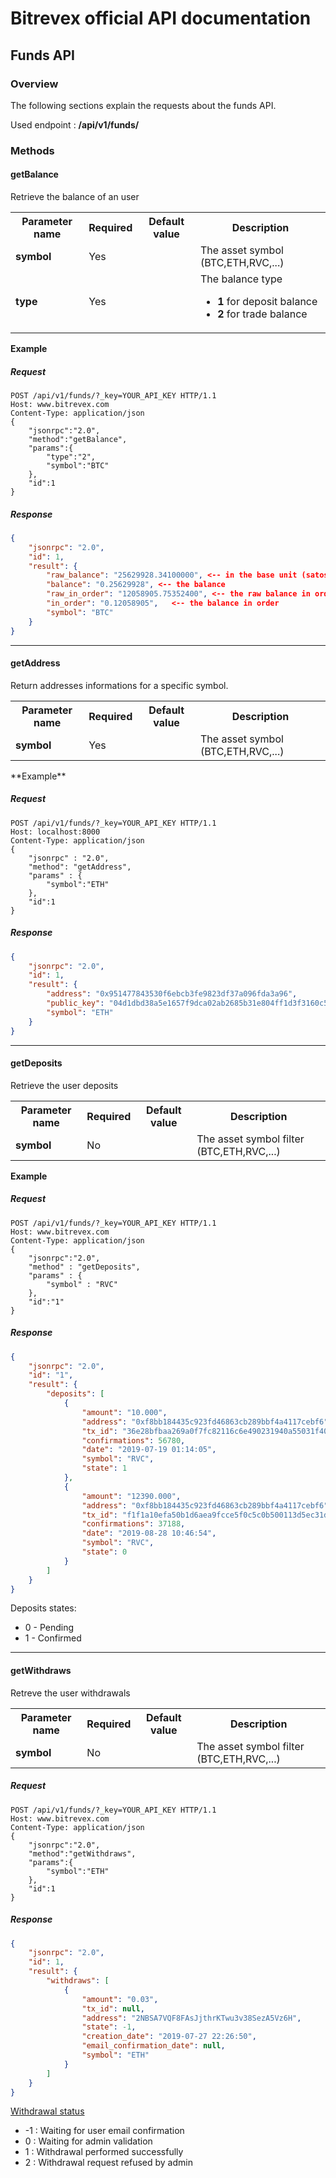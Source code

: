 # Bitrevex official API documentation

## Funds API 

### Overview

The following sections explain the requests about the funds API.

Used endpoint : **/api/v1/funds/**

### Methods

#### getBalance

Retrieve the balance of an user

<table>
<tr>
<th>Parameter name</th>
<th>Required</th>
<th>Default value</th>
<th>Description</th>
</tr>
<tr>
<td><b>symbol</b></td>
<td>Yes</td>
<td></td>
<td>The asset symbol (BTC,ETH,RVC,...)</td>
</tr>
<tr>
<td><b>type</b></td>
<td>Yes</td>
<td></td>
<td>The balance type
<ul>
<li><b>1</b> for deposit balance</li>
<li><b>2</b> for trade balance</li>
</ul>
</td>
</tr>
</table>

**Example**
##### Request
```text
POST /api/v1/funds/?_key=YOUR_API_KEY HTTP/1.1
Host: www.bitrevex.com
Content-Type: application/json
{
	"jsonrpc":"2.0",
	"method":"getBalance",
	"params":{
		"type":"2",
		"symbol":"BTC"
	},
	"id":1
}
```

##### Response
```json
{
    "jsonrpc": "2.0",
    "id": 1,
    "result": {
        "raw_balance": "25629928.34100000", <-- in the base unit (satoshi for BTC, Wei for ETH,...)
        "balance": "0.25629928", <-- the balance
        "raw_in_order": "12058905.75352400", <-- the raw balance in order
        "in_order": "0.12058905",	<-- the balance in order 
        "symbol": "BTC"
    }
}
```

<hr>

#### getAddress

Return addresses informations for a specific symbol.

<table>
<tr>
<th>Parameter name</th>
<th>Required</th>
<th>Default value</th>
<th>Description</th>
</tr>
<tr>
<td><b>symbol</b></td>
<td>Yes</td>
<td></td>
<td>The asset symbol (BTC,ETH,RVC,...)</td>
</tr>
</table>
**Example**

##### Request

```text
POST /api/v1/funds/?_key=YOUR_API_KEY HTTP/1.1
Host: localhost:8000
Content-Type: application/json
{
	"jsonrpc" : "2.0",
	"method": "getAddress",
	"params" : {
		"symbol":"ETH"
	},
	"id":1
}
```

##### Response

```json
{
    "jsonrpc": "2.0",
    "id": 1,
    "result": {
        "address": "0x951477843530f6ebcb3fe9823df37a096fda3a96",
        "public_key": "04d1dbd38a5e1657f9dca02ab2685b31e804ff1d3f3160c573d2839ac587dde31045d737d54f500120831831d6f2cd8ad4f36a7d403d856456cba45f9260b63cea",
        "symbol": "ETH"
    }
}
```
<hr>

#### getDeposits

Retrieve the user deposits

<table>
<tr>
<th>Parameter name</th>
<th>Required</th>
<th>Default value</th>
<th>Description</th>
</tr>
<tr>
<td><b>symbol</b></td>
<td>No</td>
<td></td>
<td>The asset symbol filter (BTC,ETH,RVC,...)</td>
</tr>
</table>

**Example**

##### Request

```text
POST /api/v1/funds/?_key=YOUR_API_KEY HTTP/1.1
Host: www.bitrevex.com
Content-Type: application/json
{
	"jsonrpc":"2.0",
	"method" : "getDeposits",
	"params" : {
		"symbol" : "RVC"
	},
	"id":"1"
}
```

##### Response

```json
{
    "jsonrpc": "2.0",
    "id": "1",
    "result": {
        "deposits": [
            {
                "amount": "10.000",
                "address": "0xf8bb184435c923fd46863cb289bbf4a4117cebf6",
                "tx_id": "36e28bfbaa269a0f7fc82116c6e490231940a55031f4005729afc6656dac4d44",
                "confirmations": 56780,
                "date": "2019-07-19 01:14:05",
                "symbol": "RVC",
                "state": 1
            },
            {
                "amount": "12390.000",
                "address": "0xf8bb184435c923fd46863cb289bbf4a4117cebf6",
                "tx_id": "f1f1a10efa50b1d6aea9fcce5f0c5c0b500113d5ec31def11febe7f0282d0e87",
                "confirmations": 37188,
                "date": "2019-08-28 10:46:54",
                "symbol": "RVC",
                "state": 0
            }
        ]
    }
}
```

Deposits states:

<ul>
<li>0 - Pending</li>
<li>1 - Confirmed</li>
</ul>

<hr>

#### getWithdraws

Retreve the user withdrawals

<table>
<tr>
<th>Parameter name</th>
<th>Required</th>
<th>Default value</th>
<th>Description</th>
</tr>
<tr>
<td><b>symbol</b></td>
<td>No</td>
<td></td>
<td>The asset symbol filter (BTC,ETH,RVC,...)</td>
</tr>
</table>

##### Request

```text
POST /api/v1/funds/?_key=YOUR_API_KEY HTTP/1.1
Host: www.bitrevex.com
Content-Type: application/json
{
	"jsonrpc":"2.0",
	"method":"getWithdraws",
	"params":{
		"symbol":"ETH"
	},
	"id":1
}
```

##### Response

```json
{
    "jsonrpc": "2.0",
    "id": 1,
    "result": {
        "withdraws": [
            {
                "amount": "0.03",
                "tx_id": null,
                "address": "2NBSA7VQF8FAsJjthrKTwu3v38SezA5Vz6H",
                "state": -1,
                "creation_date": "2019-07-27 22:26:50",
                "email_confirmation_date": null,
                "symbol": "ETH"
            }
        ]
    }
}
```

<u>Withdrawal status</u>

<ul>
<li>-1 : Waiting for user email confirmation</li>
<li>0 : Waiting for admin validation</li>
<li>1 : Withdrawal performed successfully</li>
<li>2 : Withdrawal request refused by admin</li>
</ul>